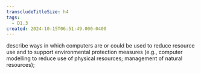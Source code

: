 ```yaml
---
transcludeTitleSize: h4
tags:
  - D1.3
created: 2024-10-15T06:51:49.000-0400
---
```

describe ways in which computers are or could be used to reduce resource use and to support environmental protection measures (e.g., computer modelling to reduce use of physical resources; management of natural resources);